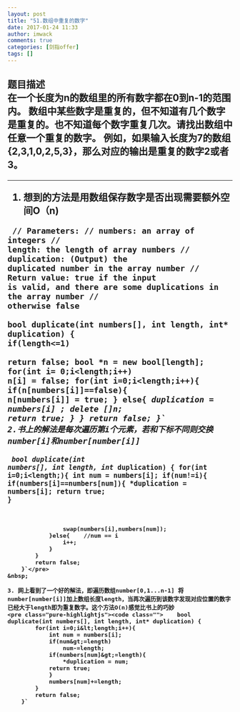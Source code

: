 ```yaml
---
layout: post
title: "51.数组中重复的数字"
date: 2017-01-24 11:33
author: imwack
comments: true
categories: [剑指offer]
tags: []
---
```

<h2 class="subject-item-title">题目描述


<div class="subject-describe">在一个长度为n的数组里的所有数字都在0到n-1的范围内。 数组中某些数字是重复的，但不知道有几个数字是重复的。也不知道每个数字重复几次。请找出数组中任意一个重复的数字。 例如，如果输入长度为7的数组{2,3,1,0,2,5,3}，那么对应的输出是重复的数字2或者3。</div>
<div class="subject-describe">

<hr />

1. 想到的方法是用数组保存数字是否出现需要额外空间O（n)

</div>
<div class="subject-describe">


<code class=""> // Parameters:
     // numbers: an array of integers
     // length: the length of array numbers
     // duplication: (Output) the duplicated number in the array number
     // Return value: true if the input is valid, and there are some duplications in the array number
     // otherwise false    
        bool duplicate(int numbers[], int length, int* duplication) {
            if(length&lt;=1)    
                return false;
            bool *n = new bool[length];
            for(int i= 0;i&lt;length;i++)
                n[i] = false;
            for(int i=0;i&lt;length;i++){
                if(n[numbers[i]]==false){
                    n[numbers[i]] = true;
                }
                else{
                    *duplication = numbers[i] ;
                    delete []n;
                    return true;
                }
            }
            return false;
        }`</pre>
    2.书上的解法是每次遍历第i个元素，若和下标不同则交换number[i]和number[number[i]]
    <pre class="pure-highlightjs"><code class="">    bool duplicate(int numbers[], int length, int* duplication) {
            for(int i=0;i&lt;length;){
                int num = numbers[i];
                if(num!=i){
                    if(numbers[i]==numbers[num]){
                        *duplication = numbers[i];
                        return true;
                    }
                        
                    swap(numbers[i],numbers[num]);
                }else{    //num == i
                    i++;
                }
            }
            return false;
        }`</pre>
    &nbsp;
    
    3. 网上看到了一个好的解法，即遍历数组number[0,1...n-1] 将number[number[i]]加上数组长度length，当再次遍历到该数字发现对应位置的数字已经大于length即为重复数字。这个方法O(n)感觉比书上的巧妙
    <pre class="pure-highlightjs"><code class="">    bool duplicate(int numbers[], int length, int* duplication) {
            for(int i=0;i&lt;length;i++){
                int num = numbers[i];
                if(num&gt;=length)
                    num-=length;
                if(numbers[num]&gt;=length){
                    *duplication = num;
                return true;
                }
                numbers[num]+=length;
            }
            return false;
        }`

&nbsp;

</div>

